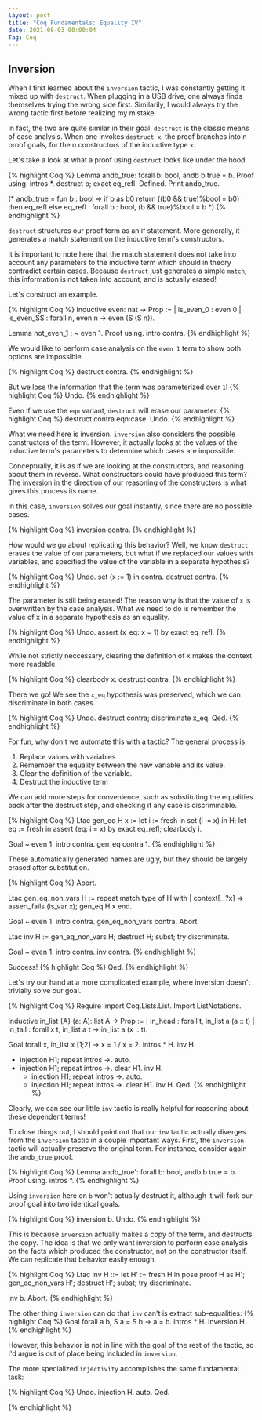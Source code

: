 ```yaml
---
layout: post
title: "Coq Fundamentals: Equality IV"
date: 2021-08-03 00:00:04
Tag: Coq
---
```


## Inversion

 When I first learned about the `inversion` tactic, I was constantly getting it 
   mixed up with `destruct`. When plugging in a USB drive, one always finds themselves 
   trying the wrong side first. Similarily, I would always try the wrong tactic first
   before realizing my mistake.

   In fact, the two are quite similar in their goal. `destruct` is the classic means 
   of case analysis. When one invokes `destruct x`, the proof branches into n proof 
   goals, for the n constructors of the inductive type `x`.

   Let's take a look at what a proof using `destruct` looks like under the hood.
 
{% highlight Coq %}
Lemma andb_true: forall b: bool, andb b true = b.
Proof using.
  intros *.
  destruct b; exact eq_refl.
Defined.
Print andb_true.

(* andb_true = 
   fun b : bool =>
   if b as b0 return ((b0 && true)%bool = b0) then eq_refl else eq_refl
	    : forall b : bool, (b && true)%bool = b
 *)
{% endhighlight %}


 `destruct` structures our proof term as an if statement. More generally, it 
   generates a match statement on the inductive term's constructors.

   It is important to note here that the match statement does not take into account 
   any parameters to the inductive term which should in theory contradict certain 
   cases. Because `destruct` just generates a simple `match`, this information is 
   not taken into account, and is actually erased!

   Let's construct an example.
 

{% highlight Coq %}
Inductive even: nat -> Prop :=
  | is_even_0  : even 0
  | is_even_SS : forall n, even n -> even (S (S n)).

Lemma not_even_1 : ~ even 1.
Proof using.
  intro contra.
{% endhighlight %}


 We would like to perform case analysis on the `even 1` term to show both options
   are impossible.
 
{% highlight Coq %}
  destruct contra.
{% endhighlight %}


 But we lose the information that the term was parameterized over `1`! 
{% highlight Coq %}
  Undo.
{% endhighlight %}


 Even if we use the `eqn` variant, `destruct` will erase our parameter. 
{% highlight Coq %}
  destruct contra eqn:case.
  Undo.
{% endhighlight %}


 What we need here is inversion. `inversion` also considers the possible constructors 
   of the term. However, it actually looks at the values of the inductive term's 
   parameters to determine which cases are impossible.

   Conceptually, it is as if we are looking at the constructors, and reasoning about 
   them in reverse. What constructors could have produced this term? The inversion 
   in the direction of our reasoning of the constructors is what gives this process
   its name.

   In this case, `inversion` solves our goal instantly, since there are no possible 
   cases.
 
{% highlight Coq %}
  inversion contra.
{% endhighlight %}


 How would we go about replicating this behavior? Well, we know `destruct` erases 
   the value of our parameters, but what if we replaced our values with variables, 
   and specified the value of the variable in a separate hypothesis?
 
{% highlight Coq %}
  Undo.
  set (x := 1) in contra.
  destruct contra.
{% endhighlight %}


 The parameter is still being erased! The reason why is that the value of `x` is 
   overwritten by the case analysis. What we need to do is remember the value of x 
   in a separate hypothesis as an equality.
 
{% highlight Coq %}
  Undo.
  assert (x_eq: x = 1) by exact eq_refl.
{% endhighlight %}


 While not strictly neccessary, clearing the definition of x makes the context
   more readable.
 
{% highlight Coq %}
  clearbody x.
  destruct contra.
{% endhighlight %}


 There we go! We see the `x_eq` hypothesis was preserved, which we can discriminate 
   in both cases.
 
{% highlight Coq %}
  Undo.
  destruct contra; discriminate x_eq.
Qed.
{% endhighlight %}


 For fun, why don't we automate this with a tactic? The general process is:
   1. Replace values with variables
   2. Remember the equality between the new variable and its value.
   3. Clear the definition of the variable.
   4. Destruct the inductive term

   We can add more steps for convenience, such as substituting the equalities 
   back after the destruct step, and checking if any case is discriminable.
 

{% highlight Coq %}
Ltac gen_eq H x := 
  let i := fresh in 
  set (i := x) in H;
  let eq := fresh in 
  assert (eq: i = x) by exact eq_refl;
  clearbody i.

Goal ~ even 1.
  intro contra.
  gen_eq contra 1.
{% endhighlight %}


 These automatically generated names are ugly, but they should be largely erased 
   after substitution.

{% highlight Coq %}
Abort.

Ltac gen_eq_non_vars H := 
  repeat match type of H with 
  | context[_ ?x] =>
      assert_fails (is_var x);
      gen_eq H x
  end.

Goal ~ even 1.
  intro contra.
  gen_eq_non_vars contra.
Abort.

Ltac inv H :=
  gen_eq_non_vars H;
  destruct H;
  subst;
  try discriminate.

Goal ~ even 1.
  intro contra.
  inv contra.
{% endhighlight %}

 Success! 
{% highlight Coq %}
Qed.
{% endhighlight %}


 Let's try our hand at a more complicated example, where inversion doesn't trivially 
   solve our goal.
 
{% highlight Coq %}
Require Import Coq.Lists.List.
Import ListNotations.

Inductive in_list {A} (a: A): list A -> Prop :=
  | in_head : forall t,
      in_list a (a :: t)
  | in_tail : forall x t,
      in_list a t ->
      in_list a (x :: t).

Goal forall x, in_list x [1;2] -> x = 1 \/ x = 2.
  intros * H.
  inv H.
  - injection H1; repeat intros ->.
    auto.
  - injection H1; repeat intros ->.
    clear H1.
    inv H.
    + injection H1; repeat intros ->. 
      auto.
    + injection H1; repeat intros ->.
      clear H1.
      inv H.
Qed.
{% endhighlight %}


 Clearly, we can see our little `inv` tactic is really helpful for reasoning about 
   these dependent terms!

   To close things out, I should point out that our `inv` tactic actually diverges from 
   the `inversion` tactic in a couple important ways. First, the `inversion` tactic
   will actually preserve the original term. For instance, consider again the 
   `andb_true` proof.
 

{% highlight Coq %}
Lemma andb_true': forall b: bool, andb b true = b.
Proof using.
  intros *.
{% endhighlight %}


 Using `inversion` here on `b` won't actually destruct it, although it will fork
   our proof goal into two identical goals.
 
{% highlight Coq %}
  inversion b.
  Undo.
{% endhighlight %}


 This is because `inversion` actually makes a copy of the term, and destructs the 
   copy. The idea is that we only want inversion to perform case analysis on the facts 
   which produced the constructor, not on the constructor itself. We can replicate that
   behavior easily enough.
 
{% highlight Coq %}
Ltac inv H ::=
  let H' := fresh H in
  pose proof H as H';
  gen_eq_non_vars H';
  destruct H';
  subst;
  try discriminate.

  inv b.
Abort.
{% endhighlight %}


 The other thing `inversion` can do that `inv` can't is extract sub-equalities: 
{% highlight Coq %}
Goal forall a b, S a = S b -> a = b.
  intros * H.
  inversion H.
{% endhighlight %}


 However, this behavior is not in line with the goal of the rest of the tactic,
   so I'd argue is out of place being included in `inversion`.

   The more specialized `injectivity` accomplishes the same fundamental task:
 
{% highlight Coq %}
  Undo.
  injection H.
  auto.
Qed.

{% endhighlight %}

